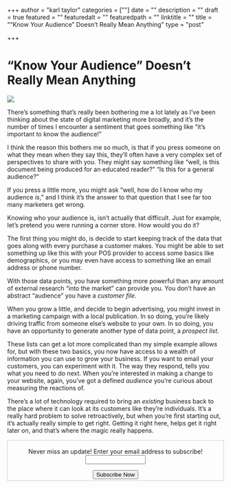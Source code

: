 +++
author = "karl taylor"
categories = [""]
date = ""
description = ""
draft = true
featured = ""
featuredalt = ""
featuredpath = ""
linktitle = ""
title = "“Know Your Audience” Doesn’t Really Mean Anything"
type = "post"

+++
# “Know Your Audience” Doesn’t Really Mean Anything

![](AE3CE53A-AA10-4AF4-899E-5ED256C93DDE.png)

There’s something that’s really been bothering me a lot lately as I’ve been thinking about the state of digital marketing more broadly, and it’s the number of times I encounter a sentiment that goes something like “it’s important to know the audience!”

I think the reason this bothers me so much, is that if you press someone on what they mean when they say this, they’ll often have a very complex set of perspectives to share with you. They might say something like “well, is this document being produced for an educated reader?” “Is this for a general audience?”

If you press a little more, you might ask “well, how do I know who my audience _is_,” and I think it’s the answer to that question that I see far too many marketers get wrong.

Knowing who your audience is, isn’t actually that difficult. Just for example, let’s pretend you were running a corner store. How would you do it?

The first thing you might do, is decide to start keeping track of the data that goes along with every purchase a customer makes. You might be able to set something up like this with your POS provider to access some basics like demographics, or you may even have access to something like an email address or phone number.

With those data points, you have something more powerful than any amount of external research “into the market” can provide you. You don’t have an abstract “audience” you have a _customer file_.

When you grow a little, and decide to begin advertising, you might invest in a marketing campaign with a local publication. In so doing, you’re likely driving traffic from someone else’s website to your own. In so doing, you have an opportunity to generate another type of data point, a _prospect list_.

These lists can get a lot more complicated than my simple example allows for, but with these two basics, you now have access to a wealth of information you can use to grow your business. If you want to email your customers, you can experiment with it. The way they respond, tells you what you need to do next. When you’re interested in making a change to your website, again, you’ve got a defined _audience_ you’re curious about measuring the reactions of.

There’s a lot of technology required to bring an _existing_ business back to the place where it can look at its customers like they’re individuals. It’s a really hard problem to solve retroactively, but when you’re first starting out, it’s actually really simple to get right. Getting it right here, helps get it right later on, and that’s where the magic really happens.

<form style="border:1px solid #ccc;padding:3px;text-align: center;" action="https://tinyletter.com/karljtaylor" method="post" target="popupwindow" onsubmit="window.open('https://tinyletter.com/karljtaylor', 'popupwindow', 'scrollbars=yes,width=800,height=600');return true" _lpchecked="1">
<p style="
display: flex;
align-items: center;
flex-direction: column;
"><label for="tlemail">Never miss an update! Enter your email address to subscribe!</label>
<input type="text" name="email" id="tlemail" style="
width: 140px;
"></p>
<input type="hidden" value="1" name="embed"><input type="submit" value="Subscribe Now">
</form>